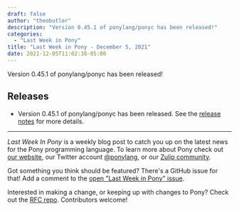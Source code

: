 ```yaml
---
draft: false
author: "theobutler"
description: "Version 0.45.1 of ponylang/ponyc has been released!"
categories:
  - "Last Week in Pony"
title: "Last Week in Pony - December 5, 2021"
date: 2021-12-05T11:02:38-05:00
---
```


Version 0.45.1 of ponylang/ponyc has been released!

<!-- more -->

## Releases

- Version 0.45.1 of ponylang/ponyc has been released.
See the [release notes](https://github.com/ponylang/ponyc/releases/tag/0.45.1) for more details.

---

_Last Week In Pony_ is a weekly blog post to catch you up on the latest news for the Pony programming language. To learn more about Pony check out [our website](https://ponylang.io), our Twitter account [@ponylang](https://twitter.com/ponylang), or our [Zulip community](https://ponylang.zulipchat.com).

Got something you think should be featured? There's a GitHub issue for that! Add a comment to the [open "Last Week in Pony" issue](https://github.com/ponylang/ponylang.github.io/issues?q=is%3Aissue+is%3Aopen+label%3Alast-week-in-pony).

Interested in making a change, or keeping up with changes to Pony? Check out the [RFC repo](https://github.com/ponylang/rfcs). Contributors welcome!
